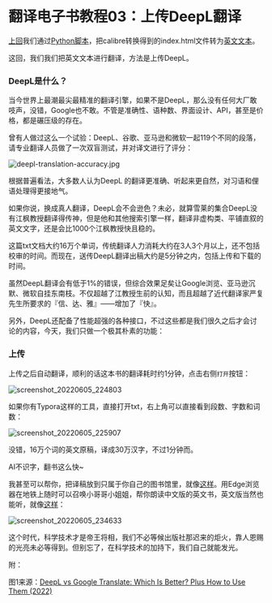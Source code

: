 # 翻译电子书教程03：上传DeepL翻译


[上回](https://doraemonj.github.io/zh-cn/translation_tutorial_02/)我们通过[Python脚本](https://doraemonj.github.io/docs/calibre/Karen_Ho/proc_html.py)，把calibre转换得到的index.html文件转为[英文文本](https://doraemonj.github.io/docs/calibre/Karen_Ho/Liquidated/en.txt)。

这回，我们我们把英文文本进行翻译，方法是上传DeepL。

### DeepL是什么？

当今世界上最潮最尖最精准的翻译引擎，如果不是DeepL，那么没有任何大厂敢吱声，没错，Google也不敢。不管是准确性、语种数、界面设计、API，甚至是价格，都是碾压级的存在。

曾有人做过这么一个试验：DeepL、谷歌、亚马逊和微软一起119个不同的段落，请专业翻译人员做了一次双盲测试，并对译文进行了评分：

![deepl-translation-accuracy.jpg](https://translatepress.com/wp-content/uploads/2021/07/deepl-translation-accuracy.jpg.webp)

根据普遍看法，大多数人认为DeepL 的翻译更准确、听起来更自然，对习语和俚语处理得更接地气。

如果你说，换成真人翻译，DeepL会不会逊色？未必，就算雪莱的集合DeepL没有江枫教授翻译得传神，但是他和其他搜索引擎一样，翻译非虚构类、平铺直叙的英文文字，还是会比1000个江枫教授快且稳的。

这篇txt文档大约16万个单词，传统翻译人力消耗大约在3人3个月以上，还不包括校审的时间。而现在，送传DeepL翻译出稿大约是5分钟之内，包括上传和下载的时间。

虽然DeepL翻译会有低于1%的错误，但综合效果足矣让Google浏览、亚马逊沉默、微软自挂东南枝。不仅超越了江教授生前的认知，而且超越了近代翻译家严复先生所要求的『信、达、雅』——增加了『快』。

另外，DeepL还配备了性能超强的各种接口，不过这些都是我们很久之后才会讨论的内容，今天，我们只做一个极其朴素的功能：

### 上传

上传之后自动翻译，顺利的话这本书的翻译耗时约1分钟，点击右侧`打开`按钮：

![screenshot_20220605_224803](https://doraemonj.github.io/pics/screenshot_20220605_224803.png)

如果你有Typora这样的工具，直接打开txt，右上角可以直接看到段数、字数和词数：

![screenshot_20220605_225907](https://doraemonj.github.io/pics/screenshot_20220605_225907.png)

没错，16万个词的英文原稿，译成30万汉字，不过1分钟而。

AI不识字，翻书这么快~

我甚至可以帮你，把译稿放到只属于你自己的图书馆里，就像[这样](https://doraemonj.github.io/zh-cn/liquidated/)。用Edge浏览器在地铁上随时可以召唤小哥哥小姐姐，帮你朗读中文版的英文书，英文版当然也能听，就像[这样](https://doraemonj.github.io/liquidated/)：

![screenshot_20220605_234633](https://doraemonj.github.io/pics/screenshot_20220605_234633.png)

这个时代，科学技术才是帝王将相，我们不必等候出版社那迟来的炬火，靠人恩赐的光亮未必等得到。但别忘了，在科学技术的加持下，我们自己就能发光。



附：

图1来源：[DeepL vs Google Translate: Which Is Better? Plus How to Use Them (2022)](https://translatepress.com/deepl-vs-google-translate-comparison/)

